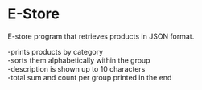 # E-Store
E-store program that retrieves products in JSON format.  

-prints products by category  
-sorts them alphabetically within the group  
-description is shown up to 10 characters  
-total sum and count per group printed in the end
